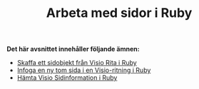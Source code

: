 ﻿---
title: Arbeta med sidor i Ruby
type: docs
weight: 40
url: /sv/java/working-with-pages-in-ruby/
---
**Det här avsnittet innehåller följande ämnen:**

- [Skaffa ett sidobjekt från Visio Rita i Ruby](/diagram/sv/java/get-a-page-object-from-visio-drawing-in-ruby/)
- [Infoga en ny tom sida i en Visio-ritning i Ruby](/diagram/sv/java/insert-a-new-blank-page-into-a-visio-drawing-in-ruby/)
- [Hämta Visio Sidinformation i Ruby](/diagram/sv/java/retrieve-visio-page-information-in-ruby/)

